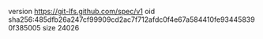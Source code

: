 version https://git-lfs.github.com/spec/v1
oid sha256:485dfb26a247cf99909cd2ac7f712afdc0f4e67a584410fe934458390f385005
size 24026
